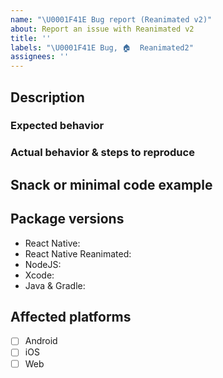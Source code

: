 ```yaml
---
name: "\U0001F41E Bug report (Reanimated v2)"
about: Report an issue with Reanimated v2
title: ''
labels: "\U0001F41E Bug, 🏠  Reanimated2"
assignees: ''
---
```


<!--
NOTE: please submit only bug reports here, any new questions or feature requests should be submitted in Discussions:
https://github.com/software-mansion/react-native-reanimated/discussions
 -->

## Description

<!--
Tell us what's happening here.
-->

### Expected behavior

### Actual behavior & steps to reproduce

## Snack or minimal code example

<!--
Please provide a minimal code example that reproduces the issue in [Snack](https://snack.expo.io/) or link to the Github repository.
Here are some tips for providing a minimal example: [https://stackoverflow.com/help/mcve](https://stackoverflow.com/help/mcve).
-->

## Package versions

<!--
Fill in your Reanimated and React Native versions below.

List other libraries if relevant.
-->

- React Native:
- React Native Reanimated:
- NodeJS:
- Xcode:
- Java & Gradle:

## Affected platforms

- [ ] Android
- [ ] iOS
- [ ] Web

